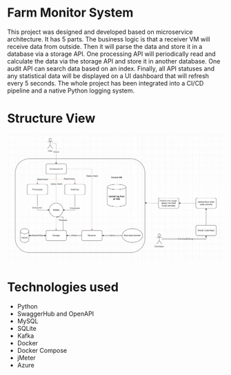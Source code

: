 # Farm Monitor System

This project was designed and developed based on microservice architecture. It has 5 parts. The business logic is that a receiver VM will receive data from outside. Then it will parse the data and store it in a database via a storage API. One processing API will periodically read and calculate the data via the storage API and store it in another database. One audit API can search data based on an index. Finally, all API statuses and any statistical data will be displayed on a UI dashboard that will refresh every 5 seconds. The whole project has been integrated into a CI/CD pipeline and a native Python logging system.

# Structure View
![image](./draw.jpg)

# Technologies used
- Python
- SwaggerHub and OpenAPI
- MySQL
- SQLite
- Kafka
- Docker
- Docker Compose
- jMeter
- Azure